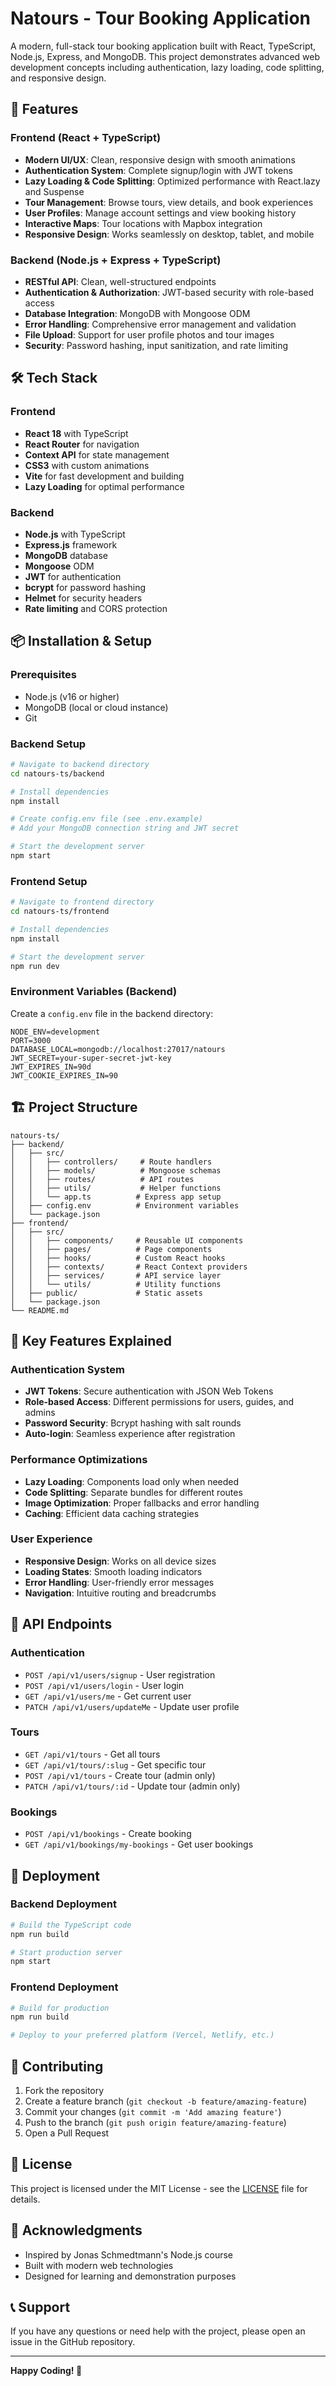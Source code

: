 # Natours - Tour Booking Application

A modern, full-stack tour booking application built with React, TypeScript, Node.js, Express, and MongoDB. This project demonstrates advanced web development concepts including authentication, lazy loading, code splitting, and responsive design.

## 🚀 Features

### Frontend (React + TypeScript)

- **Modern UI/UX**: Clean, responsive design with smooth animations
- **Authentication System**: Complete signup/login with JWT tokens
- **Lazy Loading & Code Splitting**: Optimized performance with React.lazy and Suspense
- **Tour Management**: Browse tours, view details, and book experiences
- **User Profiles**: Manage account settings and view booking history
- **Interactive Maps**: Tour locations with Mapbox integration
- **Responsive Design**: Works seamlessly on desktop, tablet, and mobile

### Backend (Node.js + Express + TypeScript)

- **RESTful API**: Clean, well-structured endpoints
- **Authentication & Authorization**: JWT-based security with role-based access
- **Database Integration**: MongoDB with Mongoose ODM
- **Error Handling**: Comprehensive error management and validation
- **File Upload**: Support for user profile photos and tour images
- **Security**: Password hashing, input sanitization, and rate limiting

## 🛠️ Tech Stack

### Frontend

- **React 18** with TypeScript
- **React Router** for navigation
- **Context API** for state management
- **CSS3** with custom animations
- **Vite** for fast development and building
- **Lazy Loading** for optimal performance

### Backend

- **Node.js** with TypeScript
- **Express.js** framework
- **MongoDB** database
- **Mongoose** ODM
- **JWT** for authentication
- **bcrypt** for password hashing
- **Helmet** for security headers
- **Rate limiting** and CORS protection

## 📦 Installation & Setup

### Prerequisites

- Node.js (v16 or higher)
- MongoDB (local or cloud instance)
- Git

### Backend Setup

```bash
# Navigate to backend directory
cd natours-ts/backend

# Install dependencies
npm install

# Create config.env file (see .env.example)
# Add your MongoDB connection string and JWT secret

# Start the development server
npm start
```

### Frontend Setup

```bash
# Navigate to frontend directory
cd natours-ts/frontend

# Install dependencies
npm install

# Start the development server
npm run dev
```

### Environment Variables (Backend)

Create a `config.env` file in the backend directory:

```env
NODE_ENV=development
PORT=3000
DATABASE_LOCAL=mongodb://localhost:27017/natours
JWT_SECRET=your-super-secret-jwt-key
JWT_EXPIRES_IN=90d
JWT_COOKIE_EXPIRES_IN=90
```

## 🏗️ Project Structure

```
natours-ts/
├── backend/
│   ├── src/
│   │   ├── controllers/     # Route handlers
│   │   ├── models/          # Mongoose schemas
│   │   ├── routes/          # API routes
│   │   ├── utils/           # Helper functions
│   │   └── app.ts          # Express app setup
│   ├── config.env          # Environment variables
│   └── package.json
├── frontend/
│   ├── src/
│   │   ├── components/     # Reusable UI components
│   │   ├── pages/          # Page components
│   │   ├── hooks/          # Custom React hooks
│   │   ├── contexts/       # React Context providers
│   │   ├── services/       # API service layer
│   │   └── utils/          # Utility functions
│   ├── public/             # Static assets
│   └── package.json
└── README.md
```

## 🎯 Key Features Explained

### Authentication System

- **JWT Tokens**: Secure authentication with JSON Web Tokens
- **Role-based Access**: Different permissions for users, guides, and admins
- **Password Security**: Bcrypt hashing with salt rounds
- **Auto-login**: Seamless experience after registration

### Performance Optimizations

- **Lazy Loading**: Components load only when needed
- **Code Splitting**: Separate bundles for different routes
- **Image Optimization**: Proper fallbacks and error handling
- **Caching**: Efficient data caching strategies

### User Experience

- **Responsive Design**: Works on all device sizes
- **Loading States**: Smooth loading indicators
- **Error Handling**: User-friendly error messages
- **Navigation**: Intuitive routing and breadcrumbs

## 🔧 API Endpoints

### Authentication

- `POST /api/v1/users/signup` - User registration
- `POST /api/v1/users/login` - User login
- `GET /api/v1/users/me` - Get current user
- `PATCH /api/v1/users/updateMe` - Update user profile

### Tours

- `GET /api/v1/tours` - Get all tours
- `GET /api/v1/tours/:slug` - Get specific tour
- `POST /api/v1/tours` - Create tour (admin only)
- `PATCH /api/v1/tours/:id` - Update tour (admin only)

### Bookings

- `POST /api/v1/bookings` - Create booking
- `GET /api/v1/bookings/my-bookings` - Get user bookings

## 🚀 Deployment

### Backend Deployment

```bash
# Build the TypeScript code
npm run build

# Start production server
npm start
```

### Frontend Deployment

```bash
# Build for production
npm run build

# Deploy to your preferred platform (Vercel, Netlify, etc.)
```

## 🤝 Contributing

1. Fork the repository
2. Create a feature branch (`git checkout -b feature/amazing-feature`)
3. Commit your changes (`git commit -m 'Add amazing feature'`)
4. Push to the branch (`git push origin feature/amazing-feature`)
5. Open a Pull Request

## 📝 License

This project is licensed under the MIT License - see the [LICENSE](LICENSE) file for details.

## 🙏 Acknowledgments

- Inspired by Jonas Schmedtmann's Node.js course
- Built with modern web technologies
- Designed for learning and demonstration purposes

## 📞 Support

If you have any questions or need help with the project, please open an issue in the GitHub repository.

---

**Happy Coding! 🎉**
